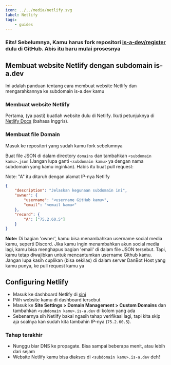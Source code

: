 ```yaml
---
icon: ../../media/netlify.svg
label: Netlify
tags:
    - guides
---
```


### Eits! Sebelumnya, Kamu harus fork repositori [is-a-dev/register](https://github.com/is-a-dev/register) dulu di GitHub. Abis itu baru mulai prosesnya

## Membuat website Netlify dengan subdomain is-a.dev

Ini adalah panduan tentang cara membuat website Netlify dan mengarahkannya ke subdomain is-a.dev kamu

### Membuat website Netlify

Pertama, (ya pasti) buatlah website dulu di Netlify. Ikuti petunjuknya di [Netlify Docs](https://docs.netlify.com/) (bahasa Inggris).

### Membuat file Domain
Masuk ke repositori yang sudah kamu fork sebelumnya

Buat file JSON di dalam directory `domains` dan tambahkan `<subdomain kamu>.json` (Jangan lupa ganti `<subdomain kamu>` ya dengan nama subdomain yang kamu inginkan). Habis itu buat pull request:

Note: "A" itu ditaruh dengan alamat IP-nya Netlify
```json
{
    "description": "Jelaskan kegunaan subdomain ini",
    "owner": {
        "username": "<username GitHub kamu>",
        "email": "<email kamu>"
    },
    "record": {
        "A": ["75.2.60.5"]
    }
}
```

**Note:** Di bagian 'owner', kamu bisa menambahkan username social media kamu, seperti Discord. Jika kamu ingin menambahkan akun social media lagi, kamu bisa menghapus bagian 'email' di dalam file JSON tersebut. Tapi, kamu tetap diwajibkan untuk mencantumkan username Github kamu. Jangan lupa kasih cuplikan (bisa sekilas) di dalam server DanBot Host yang kamu punya, ke pull request kamu ya

## Configuring Netlify

- Masuk ke dashboard Netlify di [sini](https://app.netlify.com)
- Pilih website kamu di dashboard tersebut
- Masuk ke **Site Settings > Domain Management > Custom Domains** dan tambahkan `<subdomain kamu>.is-a.dev` di kolom yang ada
- Sebenarnya sih Netlify bakal ngasih tahap verifikasi lagi, tapi kita skip aja soalnya kan sudah kita tambahin IP-nya (`75.2.60.5`).

### Tahap terakhir

- Nunggu biar DNS ke propagate. Bisa sampai beberapa menit, atau lebih dari sejam
- Website Netlify kamu bisa diakses di `<subdomain kamu>.is-a.dev` deh!